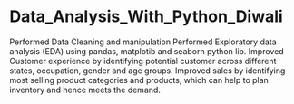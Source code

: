 # Data_Analysis_With_Python_Diwali
Performed Data Cleaning and manipulation
Performed Exploratory data analysis (EDA) using pandas, matplotib and seaborn python lib.
Improved Customer experience by identifying potential customer across different states, occupation, gender and age groups.
Improved sales by identifying most selling product categories and products, which can help to plan inventory and hence meets the demand.
